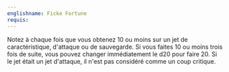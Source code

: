 ```yaml
---
englishname: Ficke Fortune
requis:
---
```

Notez à chaque fois que vous obtenez 10 ou moins sur un jet de caractéristique, d'attaque ou de sauvegarde. Si vous faites 10 ou moins trois fois de suite, vous pouvez changer immédiatement le d20 pour faire 20. Si le jet était un jet d'attaque, il n'est pas considéré comme un coup critique.
